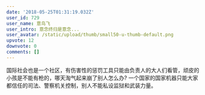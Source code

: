 ```yaml
---
date: '2018-05-25T01:31:19.032Z'
user_id: 729
user_name: 意鸟飞
user_intro: 意念终归是意念...
user_avatar: /static/upload/thumb/small50-u-thumb-default.png
upvote: 12
downvote: 0
comments: []
---
```


国际社会也是一个社区，有伤害性的惩罚工具只能由负责人的大人们看管，顽皮的小孩是不能有枪的，哪天淘气起来崩了别人怎么办? 一个国家的国家机器只能大家都信任的司法、警察机关控制，别人不能私设监狱和武装力量。
